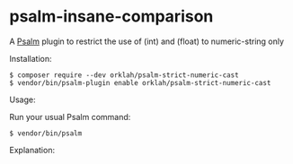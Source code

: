 # psalm-insane-comparison
A [Psalm](https://github.com/vimeo/psalm) plugin to restrict the use of (int) and (float) to numeric-string only

Installation:

```console
$ composer require --dev orklah/psalm-strict-numeric-cast
$ vendor/bin/psalm-plugin enable orklah/psalm-strict-numeric-cast
```

Usage:

Run your usual Psalm command:
```console
$ vendor/bin/psalm
```

Explanation:
